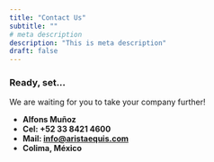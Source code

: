 ```yaml
---
title: "Contact Us"
subtitle: ""
# meta description
description: "This is meta description"
draft: false
---
```



### Ready, set...
We are waiting for you to take your company further!

* **Alfons Muñoz**
* **Cel: +52 33 8421 4600**
* **Mail: info@aristaequis.com**
* **Colima, México**